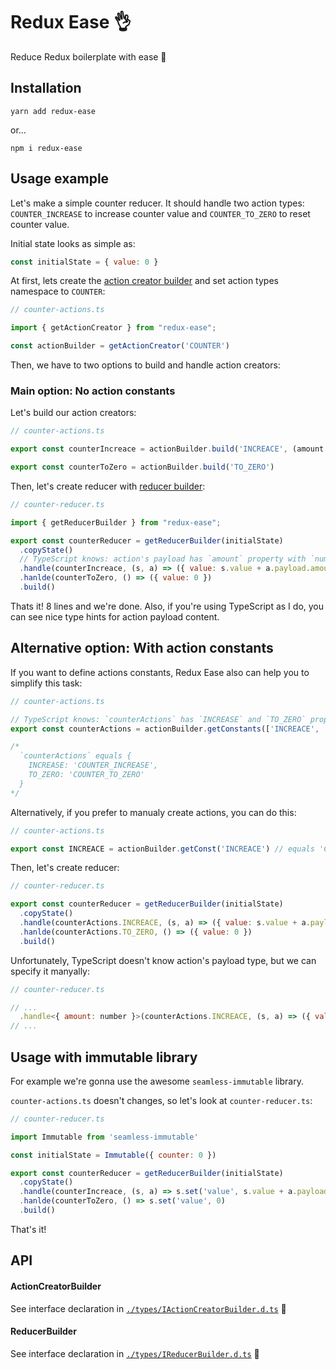 # Redux Ease 👌

Reduce Redux boilerplate with ease 🤗

## Installation

```
yarn add redux-ease
```

or...

```
npm i redux-ease
```

## Usage example

Let's make a simple counter reducer. It should handle two action types: `COUNTER_INCREASE` to increase counter value and `COUNTER_TO_ZERO` to reset counter value.

Initial state looks as simple as:

```js
const initialState = { value: 0 }
```

At first, lets create the [action creator builder](#ActionCreatorBuilder) and set action types namespace to `COUNTER`:

```js
// counter-actions.ts

import { getActionCreator } from "redux-ease";

const actionBuilder = getActionCreator('COUNTER')
```

Then, we have to two options to build and handle action creators:

### Main option: No action constants

Let's build our action creators:

```js
// counter-actions.ts

export const counterIncreace = actionBuilder.build('INCREACE', (amount: number = 1) => ({ amount }))

export const counterToZero = actionBuilder.build('TO_ZERO')
```

Then, let's create reducer with [reducer builder](#ReducerBuilder):

```js
// counter-reducer.ts

import { getReducerBuilder } from "redux-ease";

export const counterReducer = getReducerBuilder(initialState)
  .copyState()
  // TypeScript knows: action's payload has `amount` property with `number` type:
  .handle(counterIncreace, (s, a) => ({ value: s.value + a.payload.amount }))
  .hanlde(counterToZero, () => ({ value: 0 })
  .build()
```

Thats it! 8 lines and we're done. Also, if you're using TypeScript as I do, you can see nice type hints for action payload content.

## Alternative option: With action constants

If you want to define actions constants, Redux Ease also can help you to simplify this task:

```js
// counter-actions.ts

// TypeScript knows: `counterActions` has `INCREASE` and `TO_ZERO` properties.
export const counterActions = actionBuilder.getConstants(['INCREACE', 'TO_ZERO'])

/*
  `counterActions` equals {
    INCREASE: 'COUNTER_INCREASE',
    TO_ZERO: 'COUNTER_TO_ZERO'
  }
*/
```

Alternatively, if you prefer to manualy create actions, you can do this:

```js
// counter-actions.ts

export const INCREACE = actionBuilder.getConst('INCREACE') // equals 'COUNTER_INCREACE'
```

Then, let's create reducer:

```js
// counter-reducer.ts

export const counterReducer = getReducerBuilder(initialState)
  .copyState()
  .handle(counterActions.INCREACE, (s, a) => ({ value: s.value + a.payload.amount }))
  .hanlde(counterActions.TO_ZERO, () => ({ value: 0 })
  .build()
```

Unfortunately, TypeScript doesn't know action's payload type, but we can specify it manyally:

```js
// counter-reducer.ts

// ...
  .handle<{ amount: number }>(counterActions.INCREACE, (s, a) => ({ value: s.value + a.payload.amount }))
// ...
```

## Usage with immutable library

For example we're gonna use the awesome `seamless-immutable` library.

`counter-actions.ts` doesn't changes, so let's look at `counter-reducer.ts`:

```js
// counter-reducer.ts

import Immutable from 'seamless-immutable'

const initialState = Immutable({ counter: 0 })

export const counterReducer = getReducerBuilder(initialState)
  .copyState()
  .handle(counterIncreace, (s, a) => s.set('value', s.value + a.payload.amount))
  .hanlde(counterToZero, () => s.set('value', 0)
  .build()
```

That's it!

## API

#### ActionCreatorBuilder
See interface declaration in [`./types/IActionCreatorBuilder.d.ts`](https://github.com/queses/redux-ease/blob/master/types/IActionCreatorBuilder.d.ts) 👀

#### ReducerBuilder
See interface declaration in [`./types/IReducerBuilder.d.ts`](https://github.com/queses/redux-ease/blob/master/types/IReducerBuilder.d.ts) 👀

